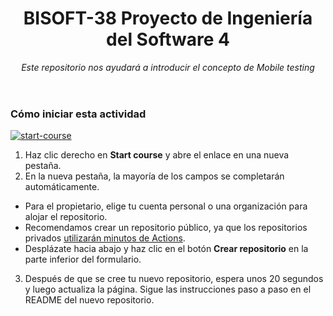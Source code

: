 <header>

<!--
  <<< Author notes: Course header >>>
  Read <https://skills.github.com/quickstart> for more information about how to build courses using this template.
  Include a 1280×640 image, course name in sentence case, and a concise description in emphasis.
  In your repository settings: enable template repository, add your 1280×640 social image, auto delete head branches.
  Next to "About", add description & tags; disable releases, packages, & environments.
  Add your open source license, GitHub uses the MIT license.
-->

# BISOFT-38 Proyecto de Ingeniería del Software 4

_Este repositorio nos ayudará a introducir el concepto de Mobile testing_

</header>

<!--
  <<< Author notes: Course start >>>
  Include start button, a note about Actions minutes,
  and tell the learner why they should take the course.
-->

### Cómo iniciar esta actividad

<!-- For start course, run in JavaScript:
'https://github.com/new?' + new URLSearchParams({
  template_owner: 'kevinah95',
  template_name: 'delete-template',
  owner: '@me',
  name: 'BISOFT-38-proyecto-04-actividad-02',
  description: 'Actividad para Mobile Testing',
  visibility: 'public',
}).toString()
-->

[![start-course](https://user-images.githubusercontent.com/1221423/235727646-4a590299-ffe5-480d-8cd5-8194ea184546.svg)](https://github.com/new?template_owner=kevinah95&template_name=delete-template&owner=%40me&name=BISOFT-38-proyecto-04-actividad-02&description=Actividad+para+Mobile+Testing&visibility=public)

1. Haz clic derecho en **Start course** y abre el enlace en una nueva pestaña.
2. En la nueva pestaña, la mayoría de los campos se completarán automáticamente.
  - Para el propietario, elige tu cuenta personal o una organización para alojar el repositorio.
  - Recomendamos crear un repositorio público, ya que los repositorios privados [utilizarán minutos de Actions](https://docs.github.com/en/billing/managing-billing-for-github-actions/about-billing-for-github-actions).
  - Desplázate hacia abajo y haz clic en el botón **Crear repositorio** en la parte inferior del formulario.
3. Después de que se cree tu nuevo repositorio, espera unos 20 segundos y luego actualiza la página. Sigue las instrucciones paso a paso en el README del nuevo repositorio.

